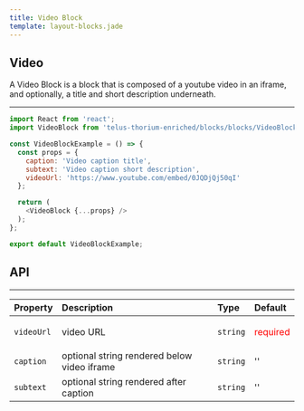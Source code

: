 ```yaml
---
title: Video Block
template: layout-blocks.jade
---
```


## Video

A Video Block is a block that is composed of a youtube video in an iframe, and optionally, a title and short description underneath.

---

<div id="videoBlockExample"></div>
<script type="text/babel">
  ReactDOM.render(
    <TDSBlocks.VideoBlockExample />,
    document.getElementById('videoBlockExample')
  );
</script>

```javascript
import React from 'react';
import VideoBlock from 'telus-thorium-enriched/blocks/blocks/VideoBlock';

const VideoBlockExample = () => {
  const props = {
    caption: 'Video caption title',
    subtext: 'Video caption short description',
    videoUrl: 'https://www.youtube.com/embed/0JQDjQj50qI'
  };

  return (
    <VideoBlock {...props} />
  );
};

export default VideoBlockExample;
```

## API


---
| Property |   Description   | Type | Default |
|:----|:------|:---|:---|
| `videoUrl` | video URL | `string` |  <p style='color: red'>required</p> |
| `caption` | optional string rendered below video iframe  | `string` |  '' |
| `subtext` | optional string rendered after caption  | `string` |  '' |
